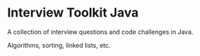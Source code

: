 # Interview Toolkit Java
A collection of interview questions and code challenges in Java.

Algorithms, sorting, linked lists, etc.
